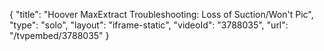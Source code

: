 {
    "title": "Hoover MaxExtract Troubleshooting: Loss of Suction\/Won't Pic",
    "type": "solo",
    "layout": "iframe-static",
    "videoId": "3788035",
    "url": "\/tvpembed\/3788035"
}